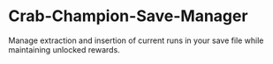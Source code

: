 # Crab-Champion-Save-Manager
Manage extraction and insertion of current runs in your save file while maintaining unlocked rewards.
